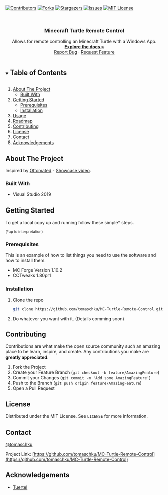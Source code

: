 [![Contributors][contributors-shield]][contributors-url]
[![Forks][forks-shield]][forks-url]
[![Stargazers][stars-shield]][stars-url]
[![Issues][issues-shield]][issues-url]
[![MIT License][license-shield]][license-url]



<!-- PROJECT LOGO -->
<br />
<p align="center">
  <!--<a href="https://github.com/tomaschku/MC-Turtle-Remote-Control">
    <img src="images/logo.png" alt="Logo" width="80" height="80">
  </a>-->

  <h3 align="center">Minecraft Turtle Remote Control</h3>

  <p align="center">
    Allows for remote controlling an Minecraft Turtle with a Windows App.
    <br />
    <a href="https://github.com/tomaschku/MC-Turtle-Remote-Control"><strong>Explore the docs »</strong></a>
    <br />
    <a href="https://github.com/tomaschku/MC-Turtle-Remote-Control/issues">Report Bug</a>
    ·
    <a href="https://github.com/tomaschku/MC-Turtle-Remote-Control/issues">Request Feature</a>
  </p>
</p>



<!-- TABLE OF CONTENTS -->
<details open="open">
  <summary><h2 style="display: inline-block">Table of Contents</h2></summary>
  <ol>
    <li>
      <a href="#about-the-project">About The Project</a>
      <ul>
        <li><a href="#built-with">Built With</a></li>
      </ul>
    </li>
    <li>
      <a href="#getting-started">Getting Started</a>
      <ul>
        <li><a href="#prerequisites">Prerequisites</a></li>
        <li><a href="#installation">Installation</a></li>
      </ul>
    </li>
    <li><a href="#usage">Usage</a></li>
    <li><a href="#roadmap">Roadmap</a></li>
    <li><a href="#contributing">Contributing</a></li>
    <li><a href="#license">License</a></li>
    <li><a href="#contact">Contact</a></li>
    <li><a href="#acknowledgements">Acknowledgements</a></li>
  </ol>
</details>



<!-- ABOUT THE PROJECT -->
## About The Project

Inspired by [Ottomated](https://www.youtube.com/channel/UCVaR0cTRg0IrMwEaACybRPw) - [Showcase video](https://www.youtube.com/watch?v=pwKRbsDbxqc).

### Built With

* Visual Studio 2019



<!-- GETTING STARTED -->
## Getting Started

To get a local copy up and running follow these simple* steps.

<sub>(*up to interpretation)</sub>

### Prerequisites

This is an example of how to list things you need to use the software and how to install them.
* MC Forge Version 1.10.2
* CCTweaks 1.80pr1
<!--
* MC Forge Version 1.16.4
* CC: Tweaked 1.95.0
-->
<!--
* MC Forge Version 1.10.2
* OpenComputers (Tested with Version 1.7.5.245)
-->

### Installation

1. Clone the repo
   ```sh
   git clone https://github.com/tomaschku/MC-Turtle-Remote-Control.git
   ```
2. Do whatever you want with it. (Details comming soon)


<!-- CONTRIBUTING -->
## Contributing

Contributions are what make the open source community such an amazing place to be learn, inspire, and create. Any contributions you make are **greatly appreciated**.

1. Fork the Project
2. Create your Feature Branch (`git checkout -b feature/AmazingFeature`)
3. Commit your Changes (`git commit -m 'Add some AmazingFeature'`)
4. Push to the Branch (`git push origin feature/AmazingFeature`)
5. Open a Pull Request



<!-- LICENSE -->
## License

Distributed under the MIT License. See `LICENSE` for more information.



<!-- CONTACT -->
## Contact

[@tomaschku](https://twitter.com/tomaschku)

Project Link: [https://github.com/tomaschku/MC-Turtle-Remote-Control](https://github.com/tomaschku/MC-Turtle-Remote-Control)



<!-- ACKNOWLEDGEMENTS -->
## Acknowledgements

* [Tuertel](https://github.com/Tuertel)





<!-- MARKDOWN LINKS & IMAGES -->
<!-- https://www.markdownguide.org/basic-syntax/#reference-style-links -->
[contributors-shield]: https://img.shields.io/github/contributors/tomaschku/MC-Turtle-Remote-Control.svg?style=for-the-badge
[contributors-url]: https://github.com/tomaschku/MC-Turtle-Remote-Control/graphs/contributors
[forks-shield]: https://img.shields.io/github/forks/tomaschku/MC-Turtle-Remote-Control.svg?style=for-the-badge
[forks-url]: https://github.com/tomaschku/MC-Turtle-Remote-Control/network/members
[stars-shield]: https://img.shields.io/github/stars/tomaschku/MC-Turtle-Remote-Control.svg?style=for-the-badge
[stars-url]: https://github.com/tomaschku/MC-Turtle-Remote-Control/stargazers
[issues-shield]: https://img.shields.io/github/issues/tomaschku/MC-Turtle-Remote-Control.svg?style=for-the-badge
[issues-url]: https://github.com/tomaschku/MC-Turtle-Remote-Control/issues
[license-shield]: https://img.shields.io/github/license/tomaschku/MC-Turtle-Remote-Control.svg?style=for-the-badge
[license-url]: https://github.com/tomaschku/MC-Turtle-Remote-Control/blob/master/LICENSE.txt